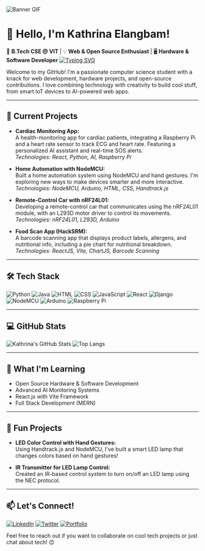 ![Banner GIF](https://www.icegif.com/wp-content/uploads/2023/12/icegif-95.gif)

# 👋 Hello, I'm Kathrina Elangbam!
🚀 **B.Tech CSE @ VIT** | 💡 **Web & Open Source Enthusiast** | 🖥️ **Hardware & Software Developer**
<a href="https://git.io/typing-svg"><img src="https://readme-typing-svg.demolab.com?font=Fira+Code&pause=10&width=435&lines=Tech+Enthusiast;IoT+Innovator" alt="Typing SVG" /></a>

Welcome to my GitHub! I'm a passionate computer science student with a knack for web development, hardware projects, and open-source contributions. I love combining technology with creativity to build cool stuff, from smart IoT devices to AI-powered web apps. 

---

## 🔭 Current Projects

- **Cardiac Monitoring App:**  
  A health-monitoring app for cardiac patients, integrating a Raspberry Pi and a heart rate sensor to track ECG and heart rate. Featuring a personalized AI assistant and real-time SOS alerts.  
  _Technologies: React, Python, AI, Raspberry Pi_

- **Home Automation with NodeMCU:**  
  Built a home automation system using NodeMCU and hand gestures. I'm exploring new ways to make devices smarter and more interactive.  
  _Technologies: NodeMCU, Arduino, HTML, CSS, Handtrack.js_

- **Remote-Control Car with nRF24L01:**  
  Developing a remote-control car that communicates using the nRF24L01 module, with an L293D motor driver to control its movements.  
  _Technologies: nRF24L01, L293D, Arduino_

- **Food Scan App (HackSRM):**  
  A barcode scanning app that displays product labels, allergens, and nutritional info, including a pie chart for nutritional breakdown.  
  _Technologies: ReactJS, Vite, ChartJS, Barcode Scanning_

---

## 🛠️ Tech Stack

![Python](https://img.shields.io/badge/Python-3670A0?style=for-the-badge&logo=python&logoColor=white)
![Java](https://img.shields.io/badge/Java-%23ED8B00.svg?style=for-the-badge&logo=java&logoColor=white)
![HTML](https://img.shields.io/badge/HTML5-E34F26?style=for-the-badge&logo=html5&logoColor=white)
![CSS](https://img.shields.io/badge/CSS3-%231572B6.svg?style=for-the-badge&logo=css3&logoColor=white)
![JavaScript](https://img.shields.io/badge/JavaScript-323330?style=for-the-badge&logo=javascript&logoColor=F7DF1E)
![React](https://img.shields.io/badge/React-20232A?style=for-the-badge&logo=react&logoColor=61DAFB)
![Django](https://img.shields.io/badge/Django-092E20?style=for-the-badge&logo=django&logoColor=white)
![NodeMCU](https://img.shields.io/badge/NodeMCU-1E90FF?style=for-the-badge&logo=nodemcu&logoColor=white)
![Arduino](https://img.shields.io/badge/Arduino-%2300979D.svg?style=for-the-badge&logo=arduino&logoColor=white)
![Raspberry Pi](https://img.shields.io/badge/Raspberry%20Pi-A22846?style=for-the-badge&logo=raspberry-pi&logoColor=white)

---

## 💻 GitHub Stats

![Kathrina's GitHub Stats](https://github-readme-stats.vercel.app/api?username=KathrinaElangbam&show_icons=true&theme=radical)
![Top Langs](https://github-readme-stats.vercel.app/api/top-langs/?username=KathrinaElangbam&layout=compact&theme=radical)

---

## 🌱 What I'm Learning

- Open Source Hardware & Software Development
- Advanced AI Monitoring Systems
- React.js with Vite Framework
- Full Stack Development (MERN)

---

## 🎉 Fun Projects

- **LED Color Control with Hand Gestures:**  
  Using Handtrack.js and NodeMCU, I've built a smart LED lamp that changes colors based on hand gestures!

- **IR Transmitter for LED Lamp Control:**  
  Created an IR-based control system to turn on/off an LED lamp using the NEC protocol.

---

## 📫 Let's Connect!

[![LinkedIn](https://img.shields.io/badge/LinkedIn-blue?style=for-the-badge&logo=linkedin)](https://linkedin.com/in/kathrina-elangbam)
[![Twitter](https://img.shields.io/badge/Twitter-1DA1F2?style=for-the-badge&logo=twitter&logoColor=white)](https://twitter.com/kathrina)
[![Portfolio](https://img.shields.io/badge/Portfolio-222222?style=for-the-badge&logo=web)](https://your-portfolio-link.com)

Feel free to reach out if you want to collaborate on cool tech projects or just chat about tech! 😊
